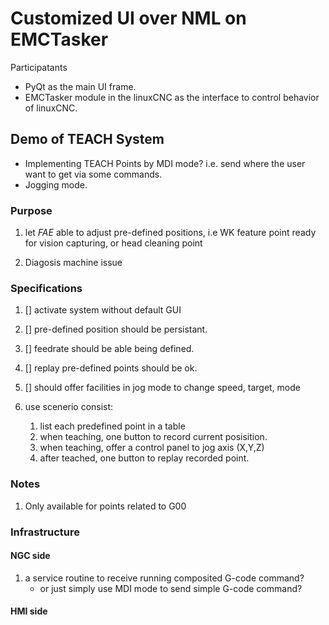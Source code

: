 # Customized UI over NML on EMCTasker

Participatants

- PyQt as the main UI frame.
- EMCTasker module in the linuxCNC as the interface to control behavior of linuxCNC.

## Demo of TEACH System

- Implementing TEACH Points by MDI mode? i.e. send where the user want to get via some commands.
- Jogging mode.

### Purpose

1. let *FAE* able to adjust pre-defined positions, i.e WK feature point ready for vision capturing, or head cleaning point

2. Diagosis machine issue

### Specifications

1. [] activate system without default GUI

2. [] pre-defined position should be persistant.

3. [] feedrate should be able being defined.

4. [] replay pre-defined points should be ok.

5. [] should offer facilities in jog mode to change speed, target, mode

6. use scenerio consist:
    1. list each predefined point in a table
    2. when teaching, one button to record current posisition.
    3. when teaching, offer a control panel to jog axis (X,Y,Z)
    4. after teached, one button to replay recorded point.

### Notes

1. Only available for points related to G00

### Infrastructure

#### NGC side

1. a service routine to receive running composited G-code command?
    - or just simply use MDI mode to send simple G-code command?

#### HMI side
